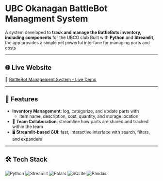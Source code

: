 # UBC Okanagan BattleBot Managment System

A system developed to **track and manage the BattleBots inventory, including components** for the UBCO club Built with 
**Python** and **Streamlit**, the app provides a simple yet powerful interface for managing 
parts and costs

---

## 🌐 Live Website

🔗 [BattleBot Management System - Live Demo](https://battlebotsmanagmentsystem.onrender.com)  

---

## 🚀 Features
- **Inventory Management**: log, categorize, and update parts with
  - Item name, description, cost, quantity, and storage location
- 👥 **Team Collaboration**: streamline how parts are shared and tracked within the team
- 🖥️ **Streamlit-based GUI**: fast, interactive interface with search, filters, and expanders

---

## 🛠️ Tech Stack
<p align="left">
  <img src="https://img.shields.io/badge/python-3776AB?style=for-the-badge&logo=python&logoColor=white" alt="Python"/>
  <img src="https://img.shields.io/badge/streamlit-FF4B4B?style=for-the-badge&logo=streamlit&logoColor=white" alt="Streamlit"/>
  <img src="https://img.shields.io/badge/polars-1B5E20?style=for-the-badge&logoColor=white" alt="Polars"/>
  <img src="https://img.shields.io/badge/sqlite-003B57?style=for-the-badge&logo=sqlite&logoColor=white" alt="SQLite"/>
  <img src="https://img.shields.io/badge/pandas-150458?style=for-the-badge&logo=pandas&logoColor=white" alt="Pandas"/>
</p>
